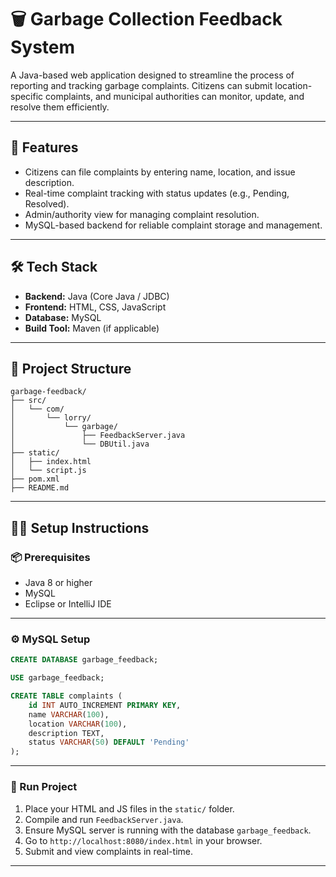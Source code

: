 # 🗑️ Garbage Collection Feedback System

A Java-based web application designed to streamline the process of reporting and tracking garbage complaints. Citizens can submit location-specific complaints, and municipal authorities can monitor, update, and resolve them efficiently.

---

## 🚀 Features

- Citizens can file complaints by entering name, location, and issue description.
- Real-time complaint tracking with status updates (e.g., Pending, Resolved).
- Admin/authority view for managing complaint resolution.
- MySQL-based backend for reliable complaint storage and management.

---

## 🛠️ Tech Stack

- **Backend:** Java (Core Java / JDBC)
- **Frontend:** HTML, CSS, JavaScript
- **Database:** MySQL
- **Build Tool:** Maven (if applicable)

---

## 📂 Project Structure

```
garbage-feedback/
├── src/
│   └── com/
│       └── lorry/
│           └── garbage/
│               ├── FeedbackServer.java
│               └── DBUtil.java
├── static/
│   ├── index.html
│   └── script.js
├── pom.xml
├── README.md
```

---

## 🧑‍💻 Setup Instructions

### 📦 Prerequisites

- Java 8 or higher
- MySQL
- Eclipse or IntelliJ IDE

---

### ⚙️ MySQL Setup

```sql
CREATE DATABASE garbage_feedback;

USE garbage_feedback;

CREATE TABLE complaints (
    id INT AUTO_INCREMENT PRIMARY KEY,
    name VARCHAR(100),
    location VARCHAR(100),
    description TEXT,
    status VARCHAR(50) DEFAULT 'Pending'
);
```

---

### 🔧 Run Project

1. Place your HTML and JS files in the `static/` folder.
2. Compile and run `FeedbackServer.java`.
3. Ensure MySQL server is running with the database `garbage_feedback`.
4. Go to `http://localhost:8080/index.html` in your browser.
5. Submit and view complaints in real-time.

---

